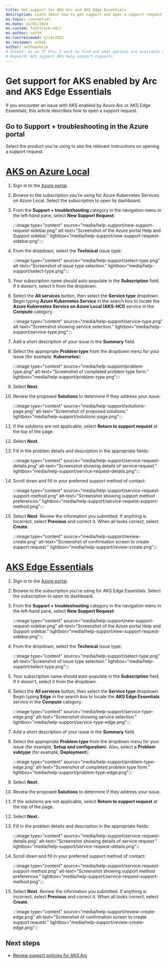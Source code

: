 ```yaml
---
title: Get support for AKS Arc and AKS Edge Essentials
description: Learn about how to get support and open a support request for AKS enabled by Azure Arc or AKS Edge Essentials.
ms.topic: conceptual
ms.date: 11/01/2024
ms.custom: fasttrack-edit
ms.author: sethm 
ms.lastreviewed: 1/14/2022
ms.reviewer: mikek
author: sethmanheim
# Intent: As an IT Pro, I want to find out what options are available to get help and support, such as creating a ticket.
# Keyword: AKS support AKS help support requests
---
```


# Get support for AKS enabled by Arc and AKS Edge Essentials

If you encounter an issue with AKS enabled by Azure Arc or AKS Edge Essentials, this article describes how to open a support request.

## Go to Support + troubleshooting in the Azure portal

Select the product you're using to see the relevant instructions on opening a support request.

# [AKS on Azure Local](#tab/akshci)

1. Sign in to the [Azure portal](https://portal.azure.com).
1. Browse to the subscription you're using for Azure Kubernetes Services on Azure Local. Select the subscription to open its dashboard.
1. From the **Support + troubleshooting** category in the navigation menu in the left-hand pane, select **New Support Request**:

    :::image type="content" source="media/help-support/new-support-request-sidebar.png" alt-text="Screenshot of the Azure portal Help and Support sidebar." lightbox="media/help-support/new-support-request-sidebar.png":::

1. From the dropdown, select the **Technical** issue type:

    :::image type="content" source="media/help-support/select-type.png" alt-text="Screenshot of issue type selection." lightbox="media/help-support/select-type.png":::

1. Your subscription name should auto-populate in the **Subscription** field. If it doesn't, select it from the dropdown.

1. Select the **All services** button, then select the **Service type** dropdown. Begin typing **Azure Kubernetes Service** in the search box to locate the **Azure Kubernetes Service on Azure Local (AKS-HCI)** service in the **Compute** category.

    :::image type="content" source="media/help-support/service-type.png" alt-text="Screenshot showing service selection." lightbox="media/help-support/service-type.png":::

1. Add a short description of your issue in the **Summary** field.

1. Select the appropriate **Problem type** from the dropdown menu for your issue (for example, **Kubernetes**):

    :::image type="content" source="media/help-support/problem-type.png" alt-text="Screenshot of completed problem type form." lightbox="media/help-support/problem-type.png":::

1. Select **Next**.

1. Review the proposed **Solutions** to determine if they address your issue:

    :::image type="content" source="media/help-support/solutions-page.png" alt-text="Screenshot of proposed solutions." lightbox="media/help-support/solutions-page.png":::

1. If the solutions are not applicable, select **Return to support request** at the top of the page.

1. Select **Next**.

1. Fill in the problem details and description in the appropriate fields: 

    :::image type="content" source="media/help-support/service-request-details.png" alt-text="Screenshot showing details of service request." lightbox="media/help-support/service-request-details.png":::

1. Scroll down and fill in your preferred support method of contact:

    :::image type="content" source="media/help-support/service-request-support-method.png" alt-text="Screenshot showing support method preferences." lightbox="media/help-support/service-request-support-method.png":::

1. Select **Next**. Review the information you submitted. If anything is incorrect, select **Previous** and correct it. When all looks correct, select **Create**.

    :::image type="content" source="media/help-support/review-create.png" alt-text="Screenshot of confirmation screen to create support request." lightbox="media/help-support/review-create.png":::

# [AKS Edge Essentials](#tab/aksee)

1. Sign in to the [Azure portal](https://portal.azure.com).
1. Browse to the subscription you're using for AKS Edge Essentials. Select the subscription to open its dashboard.
1. From the **Support + troubleshooting** category in the navigation menu in the left-hand pane, select **New Support Request**:

    :::image type="content" source="media/help-support/new-support-request-sidebar.png" alt-text="Screenshot of the Azure portal Help and Support sidebar." lightbox="media/help-support/new-support-request-sidebar.png":::

1. From the dropdown, select the **Technical** issue type:

    :::image type="content" source="media/help-support/select-type.png" alt-text="Screenshot of issue type selection." lightbox="media/help-support/select-type.png":::

1. Your subscription name should auto-populate in the **Subscription** field. If it doesn't, select it from the dropdown.

1. Select the **All services** button, then select the **Service type** dropdown. Begin typing **Edge** in the search box to locate the **AKS Edge Essentials** service in the **Compute** category.

    :::image type="content" source="media/help-support/service-type-edge.png" alt-text="Screenshot showing service selection." lightbox="media/help-support/service-type-edge.png":::

1. Add a short description of your issue in the **Summary** field.

1. Select the appropriate **Problem type** from the dropdown menu for your issue (for example, **Setup and configuration**). Also, select a **Problem subtype** (for example, **Deployment**):

    :::image type="content" source="media/help-support/problem-type-edge.png" alt-text="Screenshot of completed problem type form." lightbox="media/help-support/problem-type-edge.png":::

1. Select **Next**.

1. Review the proposed **Solutions** to determine if they address your issue.

1. If the solutions are not applicable, select **Return to support request** at the top of the page.

1. Select **Next**.

1. Fill in the problem details and description in the appropriate fields: 

    :::image type="content" source="media/help-support/service-request-details.png" alt-text="Screenshot showing details of service request." lightbox="media/help-support/service-request-details.png":::

1. Scroll down and fill in your preferred support method of contact:

    :::image type="content" source="media/help-support/service-request-support-method.png" alt-text="Screenshot showing support method preferences." lightbox="media/help-support/service-request-support-method.png":::

1. Select **Next**. Review the information you submitted. If anything is incorrect, select **Previous** and correct it. When all looks correct, select **Create**.

    :::image type="content" source="media/help-support/review-create-edge.png" alt-text="Screenshot of confirmation screen to create support request." lightbox="media/help-support/review-create-edge.png":::

## Next steps

- [Review support policies for AKS Arc](support-policies.md)
